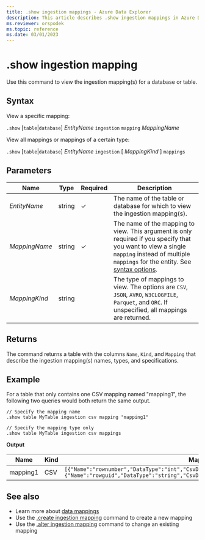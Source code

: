 ```yaml
---
title: .show ingestion mappings - Azure Data Explorer
description: This article describes .show ingestion mappings in Azure Data Explorer.
ms.reviewer: orspodek
ms.topic: reference
ms.date: 03/01/2023
---
```

# .show ingestion mapping

Use this command to view the ingestion mapping(s) for a database or table.

## Syntax

View a specific mapping:

`.show` [`table`|`database`] *EntityName* `ingestion` `mapping` *MappingName*

View all mappings or mappings of a certain type:

`.show` [`table`|`database`] *EntityName* `ingestion` [ *MappingKind* ] `mappings`

## Parameters

|Name|Type|Required|Description|
|--|--|--|--|
|*EntityName*|string|&check;|The name of the table or database for which to view the ingestion mapping(s).|
|*MappingName*|string|&check;|The name of the mapping to view. This argument is only required if you specify that you want to view a single `mapping` instead of multiple `mappings` for the entity. See [syntax options](#syntax).|
|*MappingKind*|string||The type of mappings to view. The options are `CSV`, `JSON`, `AVRO`, `W3CLOGFILE`, `Parquet`, and `ORC`. If unspecified, all mappings are returned.|

## Returns

The command returns a table with the columns `Name`, `Kind`, and `Mapping` that describe the ingestion mapping(s) names, types, and specifications.

## Example

For a table that only contains one CSV mapping named "mapping1", the following two queries would both return the same output.

```kusto
// Specify the mapping name
.show table MyTable ingestion csv mapping "mapping1" 

// Specify the mapping type only
.show table MyTable ingestion csv mappings 
```

**Output**

| Name     | Kind | Mapping     |
|----------|------|-------------|
| mapping1 | CSV  | `[{"Name":"rownumber","DataType":"int","CsvDataType":null,"Ordinal":0,"ConstValue":null},{"Name":"rowguid","DataType":"string","CsvDataType":null,"Ordinal":1,"ConstValue":null}]` |

## See also

* Learn more about [data mappings](mappings.md)
* Use the [.create ingestion mapping](create-ingestion-mapping-command.md) command to create a new mapping
* Use the [.alter ingestion mapping](alter-ingestion-mapping-command.md) command to change an existing mapping
